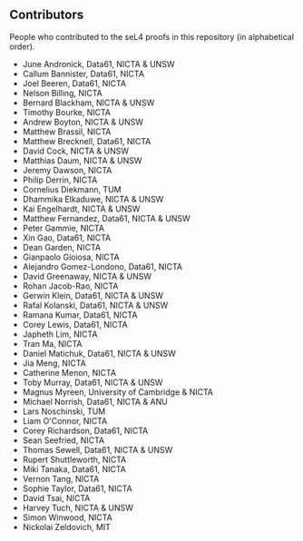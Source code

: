 Contributors
------------

People who contributed to the seL4 proofs in this repository (in alphabetical
order).

* June Andronick, Data61, NICTA & UNSW
* Callum Bannister, Data61, NICTA
* Joel Beeren, Data61, NICTA
* Nelson Billing, NICTA
* Bernard Blackham, NICTA & UNSW
* Timothy Bourke, NICTA
* Andrew Boyton, NICTA & UNSW
* Matthew Brassil, NICTA
* Matthew Brecknell, Data61, NICTA
* David Cock, NICTA & UNSW
* Matthias Daum, NICTA & UNSW
* Jeremy Dawson, NICTA
* Philip Derrin, NICTA
* Cornelius Diekmann, TUM
* Dhammika Elkaduwe, NICTA & UNSW
* Kai Engelhardt, NICTA & UNSW
* Matthew Fernandez, Data61, NICTA & UNSW
* Peter Gammie, NICTA
* Xin Gao, Data61, NICTA
* Dean Garden, NICTA
* Gianpaolo Gioiosa, NICTA
* Alejandro Gomez-Londono, Data61, NICTA
* David Greenaway, NICTA & UNSW
* Rohan Jacob-Rao, NICTA
* Gerwin Klein, Data61, NICTA & UNSW
* Rafal Kolanski, Data61, NICTA & UNSW
* Ramana Kumar, Data61, NICTA
* Corey Lewis, Data61, NICTA
* Japheth Lim, NICTA
* Tran Ma, NICTA
* Daniel Matichuk, Data61, NICTA & UNSW
* Jia Meng, NICTA
* Catherine Menon, NICTA
* Toby Murray, Data61, NICTA & UNSW
* Magnus Myreen, University of Cambridge & NICTA
* Michael Norrish, Data61, NICTA & ANU
* Lars Noschinski, TUM
* Liam O'Connor, NICTA
* Corey Richardson, Data61, NICTA
* Sean Seefried, NICTA
* Thomas Sewell, Data61, NICTA & UNSW
* Rupert Shuttleworth, NICTA
* Miki Tanaka, Data61, NICTA
* Vernon Tang, NICTA
* Sophie Taylor, Data61, NICTA
* David Tsai, NICTA
* Harvey Tuch, NICTA & UNSW
* Simon Winwood, NICTA
* Nickolai Zeldovich, MIT
